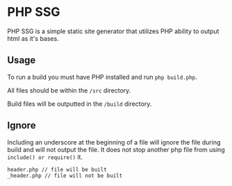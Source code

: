 # PHP SSG

PHP SSG is a simple static site generator that utilizes PHP ability to output html as it's bases.

## Usage

To run a build you must have PHP installed and run `php build.php`.

All files should be within the `/src` directory.

Build files will be outputted in the `/build` directory.

## Ignore

Including an underscore at the beginning of a file will ignore the file during build and will not output the file. It does not stop another php file from using `include() or require()` it.

```
header.php // file will be built
_header.php // file will not be built
```
